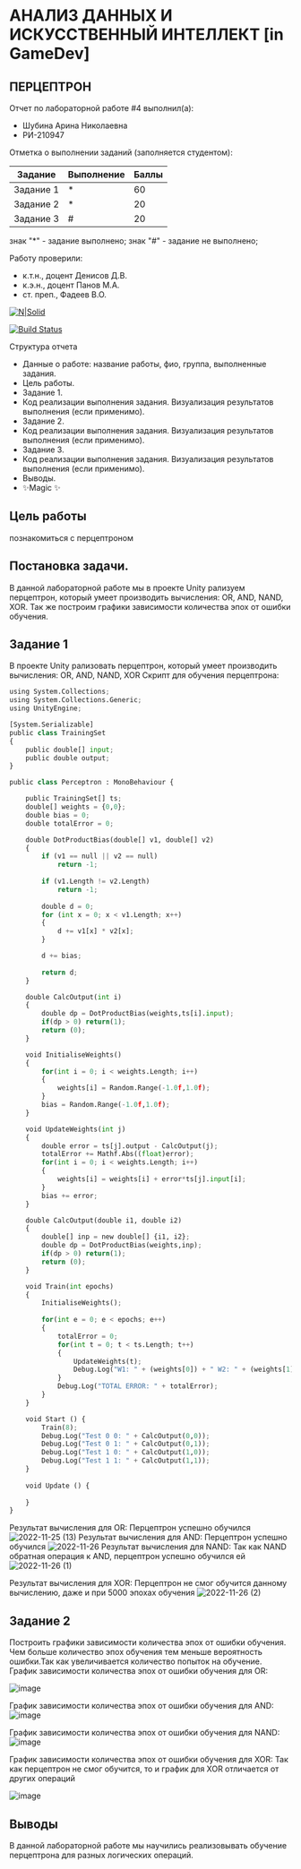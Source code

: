 # АНАЛИЗ ДАННЫХ И ИСКУССТВЕННЫЙ ИНТЕЛЛЕКТ [in GameDev]
## ПЕРЦЕПТРОН
Отчет по лабораторной работе #4 выполнил(а):
- Шубина Арина Николаевна
- РИ-210947

Отметка о выполнении заданий (заполняется студентом):

| Задание | Выполнение | Баллы |
| ------ | ------ | ------ |
| Задание 1 | * | 60 |
| Задание 2 | * | 20 |
| Задание 3 | # | 20 |

знак "*" - задание выполнено; знак "#" - задание не выполнено;

Работу проверили:
- к.т.н., доцент Денисов Д.В.
- к.э.н., доцент Панов М.А.
- ст. преп., Фадеев В.О.

[![N|Solid](https://cldup.com/dTxpPi9lDf.thumb.png)](https://nodesource.com/products/nsolid)

[![Build Status](https://travis-ci.org/joemccann/dillinger.svg?branch=master)](https://travis-ci.org/joemccann/dillinger)

Структура отчета

- Данные о работе: название работы, фио, группа, выполненные задания.
- Цель работы.
- Задание 1.
- Код реализации выполнения задания. Визуализация результатов выполнения (если применимо).
- Задание 2.
- Код реализации выполнения задания. Визуализация результатов выполнения (если применимо).
- Задание 3.
- Код реализации выполнения задания. Визуализация результатов выполнения (если применимо).
- Выводы.
- ✨Magic ✨

## Цель работы
познакомиться с перцептроном
## Постановка задачи.
В данной лабораторной работе мы в проекте Unity рализуем перцептрон, который умеет производить вычисления: OR, AND, NAND, XOR. Так же построим графики зависимости количества эпох от ошибки обучения. 


## Задание 1
В проекте Unity рализовать перцептрон, который умеет производить вычисления: OR, AND, NAND, XOR
Скрипт для обучения перцептрона:
```py
using System.Collections;
using System.Collections.Generic;
using UnityEngine;

[System.Serializable]
public class TrainingSet
{
	public double[] input;
	public double output;
}

public class Perceptron : MonoBehaviour {

	public TrainingSet[] ts;
	double[] weights = {0,0};
	double bias = 0;
	double totalError = 0;

	double DotProductBias(double[] v1, double[] v2) 
	{
		if (v1 == null || v2 == null)
			return -1;
	 
		if (v1.Length != v2.Length)
			return -1;
	 
		double d = 0;
		for (int x = 0; x < v1.Length; x++)
		{
			d += v1[x] * v2[x];
		}

		d += bias;
	 
		return d;
	}

	double CalcOutput(int i)
	{
		double dp = DotProductBias(weights,ts[i].input);
		if(dp > 0) return(1);
		return (0);
	}

	void InitialiseWeights()
	{
		for(int i = 0; i < weights.Length; i++)
		{
			weights[i] = Random.Range(-1.0f,1.0f);
		}
		bias = Random.Range(-1.0f,1.0f);
	}

	void UpdateWeights(int j)
	{
		double error = ts[j].output - CalcOutput(j);
		totalError += Mathf.Abs((float)error);
		for(int i = 0; i < weights.Length; i++)
		{			
			weights[i] = weights[i] + error*ts[j].input[i]; 
		}
		bias += error;
	}

	double CalcOutput(double i1, double i2)
	{
		double[] inp = new double[] {i1, i2};
		double dp = DotProductBias(weights,inp);
		if(dp > 0) return(1);
		return (0);
	}

	void Train(int epochs)
	{
		InitialiseWeights();
		
		for(int e = 0; e < epochs; e++)
		{
			totalError = 0;
			for(int t = 0; t < ts.Length; t++)
			{
				UpdateWeights(t);
				Debug.Log("W1: " + (weights[0]) + " W2: " + (weights[1]) + " B: " + bias);
			}
			Debug.Log("TOTAL ERROR: " + totalError);
		}
	}

	void Start () {
		Train(8);
		Debug.Log("Test 0 0: " + CalcOutput(0,0));
		Debug.Log("Test 0 1: " + CalcOutput(0,1));
		Debug.Log("Test 1 0: " + CalcOutput(1,0));
		Debug.Log("Test 1 1: " + CalcOutput(1,1));		
	}
	
	void Update () {
		
	}
}
```
Результат вычисления для OR:
Перцептрон успешно обучился
![2022-11-25 (13)](https://user-images.githubusercontent.com/114181560/204042586-e24b63e5-0b0b-438b-a922-180796e9038c.png)
Результат вычисления для AND:
Перцептрон успешно обучился
![2022-11-26](https://user-images.githubusercontent.com/114181560/204043090-bebb39b6-9974-4041-a85d-0fedc4dd679d.png)
Результат вычисления для NAND:
Так как NAND обратная операция к AND, перцептрон успешно обучился ей
![2022-11-26 (1)](https://user-images.githubusercontent.com/114181560/204043238-3b63c645-28f4-482a-8ed8-438b2103af02.png)

Результат вычисления для XOR:
Перцептрон не смог обучится данному вычислению, даже и при 5000 эпохах обучения
![2022-11-26 (2)](https://user-images.githubusercontent.com/114181560/204043293-59b57f59-0ab1-45b8-996d-8c54cc7045b7.png)


## Задание 2
Построить графики зависимости количества эпох от ошибки обучения.
Чем больше количество эпох обучения тем меньше вероятность ошибки.Так как увеличивается количество попыток на обучение. 
График зависимости  количества эпох от ошибки обучения для OR:

![image](https://user-images.githubusercontent.com/114181560/204036513-521730eb-2f85-4299-9f42-5aa112a66c9f.png)

График зависимости  количества эпох от ошибки обучения для AND:
![image](https://user-images.githubusercontent.com/114181560/204036605-ef3e2669-a1c9-4f97-99ff-b866ad37bf81.png)


График зависимости  количества эпох от ошибки обучения для NAND:
![image](https://user-images.githubusercontent.com/114181560/204036623-e014577d-8dab-4ecd-a686-c5bed157fc79.png)


График зависимости  количества эпох от ошибки обучения для XOR:
Так как перцептрон не смог обучится, то и график для XOR отличается от других операций

![image](https://user-images.githubusercontent.com/114181560/204036636-f0027afe-6760-4eb5-99dd-81d81f59e7e9.png)

## Выводы
В данной лабораторной работе мы научились реализовывать обучение перцептрона для разных логических операций.
